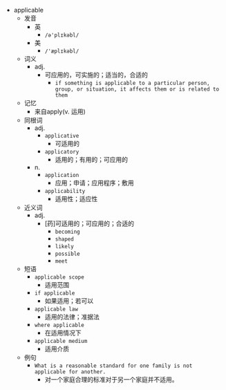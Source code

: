 - applicable
  - 发音
    - 英
      - `/ə'plɪkəbl/`
    - 美
      - `/'æplɪkəbl/`
  - 词义
    - adj.
      - 可应用的，可实施的；适当的，合适的
        - `if something is applicable to a particular person, group, or situation, it affects them or is related to them`
  - 记忆
    - 来自apply(v. 运用)
  - 同根词
    - adj.
      - `applicative`
        - 可适用的
      - `applicatory`
        - 适用的；有用的；可应用的
    - n.
      - `application`
        - 应用；申请；应用程序；敷用
      - `applicability`
        - 适用性；适应性
  - 近义词
    - adj.
      - [药]可适用的；可应用的；合适的
        - `becoming`
        - `shaped`
        - `likely`
        - `possible`
        - `meet`
  - 短语
    - `applicable scope`
      - 适用范围 
    - `if applicable`
      - 如果适用；若可以 
    - `applicable law`
      - 适用的法律；准据法 
    - `where applicable`
      - 在适用情况下 
    - `applicable medium`
      - 适用介质 
  - 例句
    - `What is a reasonable standard for one family is not applicable for another.`
      - 对一个家庭合理的标准对于另一个家庭并不适用。

